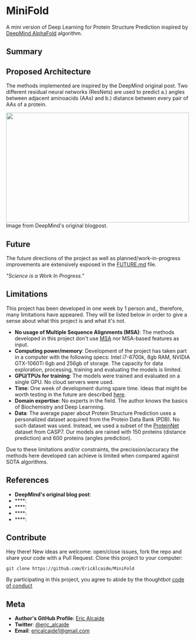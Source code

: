 # MiniFold
A mini version of Deep Learning for Protein Structure Prediction inspired by [DeepMind AlphaFold](https://deepmind.com/blog/alphafold/) algorithm.

## Summary


## Proposed Architecture 

The methods implemented are inspired by the DeepMind original post. Two different residual neural networks (ResNets) are used to predict a.) angles between adjacent aminoacids (AAs) and b.) distance between every pair of AAs of a protein. 

<img src="https://storage.googleapis.com/deepmind-live-cms/images/Origami-CASP-181127-r01_fig4-method.width-400.png" width="500" height="300">
Image from DeepMind's original blogpost.


## Future
The future directions of the project as well as planned/work-in-progress improvements are extensively exposed in the [FUTURE.md](FUTURE.md) file.

*"Science is a Work In Progress."*


## Limitations
This project has been developed in one week by 1 person and,, therefore, many limitations have appeared.
They will be listed below in order to give a sense about what this project is and what it's not.

* **No usage of Multiple Sequence Alignments (MSA)**: The methods developed in this project don't use [MSA](https://en.wikipedia.org/wiki/Multiple_sequence_alignment) nor MSA-based features as input. 
* **Computing power/memory**: Development of the project has taken part in a computer with the following specs: Intel i7-6700k, 8gb RAM, NVIDIA GTX-1060Ti 6gb and 256gb of storage. The capacity for data exploration, processing, training and evaluating the models is limited.
* **GPU/TPUs for training**: The models were trained and evaluated on a single GPU. No cloud servers were used. 
* **Time**: One week of development during spare time. Ideas that might be worth testing in the future are described [here]().
* **Domain expertise**: No experts in the field. The author knows the basics of Biochemistry and Deep Learnning.
* **Data**: The average paper about Protein Structure Prediction uses a personalized dataset acquired from the Protein Data Bank (PDB). No such dataset was used. Instead, we used a subset of the [ProteinNet](https://github.com/aqlaboratory/proteinnet) dataset from CASP7. Our models are rained with 150 proteins (distance prediction) and 600 proteins (angles prediction). 

Due to these limitations and/or constraints, the precission/accuracy the methods here developed can achieve is limited when compared against SOTA algorithms.


## References
* **DeepMind's original blog post**: []()
* ****: []()
* ****: []()
* ****: []()
* ****: []()

## Contribute
Hey there! New ideas are welcome: open/close issues, fork the repo and share your code with a Pull Request.
Clone this project to your computer:
 
`git clone https://github.com/EricAlcaide/MiniFold`
 
By participating in this project, you agree to abide by the thoughtbot [code of conduct](https://thoughtbot.com/open-source-code-of-conduct)
 
## Meta
 
* **Author's GitHub Profile**: [Eric Alcaide](https://github.com/EricAlcaide/)
* **Twitter**: [@eric_alcaide](https://twitter.com/eric_alcaide)
* **Email**: ericalcaide1@gmail.com